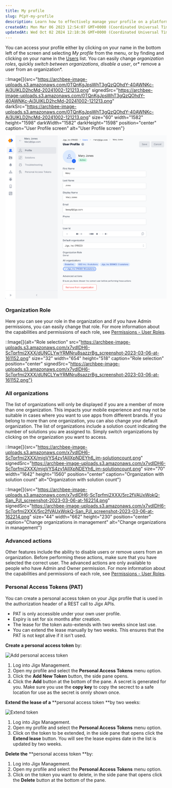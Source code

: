 ```yaml
---
title: My profile
slug: PCpY-my-profile
description: Learn how to effectively manage your profile on a platform with this comprehensive document. Discover step-by-step instructions on accessing and navigating your profile, modifying organization roles, seamlessly switching between organizations, and handlin
createdAt: Mon Mar 06 2023 12:54:07 GMT+0000 (Coordinated Universal Time)
updatedAt: Wed Oct 02 2024 12:18:36 GMT+0000 (Coordinated Universal Time)
---
```


You can access your profile either by clicking on your name in the bottom left of the screen and selecting *My profile* from the menu, or by finding and clicking on your name in the [Users](./Users.md) list. You can easily change *organization roles*, quickly *switch between organizations*, *disable a user*, or* remove a user from an organization*.

::Image[]{src="https://archbee-image-uploads.s3.amazonaws.com/0TQnKgJpsWhT3gQzQOhdY-40AWNKc-Ai3UlKLD2hcMd-20241002-121213.png" signedSrc="https://archbee-image-uploads.s3.amazonaws.com/0TQnKgJpsWhT3gQzQOhdY-40AWNKc-Ai3UlKLD2hcMd-20241002-121213.png" darkSrc="https://archbee-image-uploads.s3.amazonaws.com/0TQnKgJpsWhT3gQzQOhdY-40AWNKc-Ai3UlKLD2hcMd-20241002-121213.png" size="60" width="1582" height="1598" darkWidth="1582" darkHeight="1598" position="center" caption="User Profile screen" alt="User Profile screen"}

![User Profile screen](../../assets/user-profile-screen.png "User Profile screen")

### Organization Role

Here you can see your role in the organization and if you have Admin permissions, you can easily change that role. For more information about the capabilities and permissions of each role, see [Permissions - User Roles](<./Permissions - User Roles.md>).

::Image[]{alt="Role selection" src="https://archbee-image-uploads.s3.amazonaws.com/x7vdIDH6-ScTprfmi2XXX/dUNCLYwYRMNru8sazzrBg_screenshot-2023-03-06-at-161152.png" size="32" width="654" height="518" caption="Role selection" position="center" signedSrc="https://archbee-image-uploads.s3.amazonaws.com/x7vdIDH6-ScTprfmi2XXX/dUNCLYwYRMNru8sazzrBg_screenshot-2023-03-06-at-161152.png"}

### All organizations

The list of organizations will only be displayed if you are a member of more than one organization. This impacts your mobile experience and may not be suitable in cases where you want to use apps from different brands. If you belong to more than one organization, you can also change your default organization. The list of organizations include a solution count indicating the number of solutions you are assigned to. Simply switch organizations by clicking on the organization you want to access.&#x20;

::Image[]{src="https://archbee-image-uploads.s3.amazonaws.com/x7vdIDH6-ScTprfmi2XXX/migVYS4zy1AIIXpNDEYh6_jm-solutioncount.png" signedSrc="https://archbee-image-uploads.s3.amazonaws.com/x7vdIDH6-ScTprfmi2XXX/migVYS4zy1AIIXpNDEYh6_jm-solutioncount.png" size="70" width="1642" height="1560" position="center" caption="Organization with solution count" alt="Organization with solution count"}

::Image[]{src="https://archbee-image-uploads.s3.amazonaws.com/x7vdIDH6-ScTprfmi2XXX/5rc2fVAUxWokQ-San_PJI_screenshot-2023-03-06-at-162214.png" signedSrc="https://archbee-image-uploads.s3.amazonaws.com/x7vdIDH6-ScTprfmi2XXX/5rc2fVAUxWokQ-San_PJI_screenshot-2023-03-06-at-162214.png" size="44" width="662" height="230" position="center" caption="Change organizations in management" alt="Change organizations in management"}

### Advanced actions

Other features include the ability to disable users or remove users from an organization. Before performing these actions, make sure that you have selected the correct user. The advanced actions are only available to people who have Admin and Owner permission. For more information about the capabilities and permissions of each role, see [Permissions - User Roles](<./Permissions - User Roles.md>).

### Personal Access Tokens (PAT)

You can create a personal access token on your Jigx profile that is used in the authorization header of a REST call to Jigx APIs.&#x20;

- PAT is only accessible under your own user profile.
- Expiry is set for six months after creation.
- The lease for the token auto-extends with two weeks since last use.
- &#x20;You can extend the lease manually by two weeks. This ensures that the PAT is not kept alive if it isn't used.

**Create a personal access token** by:

![Add personal access token](https://archbee-image-uploads.s3.amazonaws.com/x7vdIDH6-ScTprfmi2XXX/RfNiCAVMSSNmvZdc9a_0E_jm-patcreate.png "Add personal access token")

1. Log into Jigx Management.
2. Open my profile and select the **Personal Access Tokens** menu option.
3. Click the **Add New Token** button, the side pane opens.&#x20;
4. Click the **Add** button at the bottom of the pane. A secret is generated for you. Make sure you use the **copy key** to copy the secrect to a safe location for use as the secret is onnly shown once.

**Extend the lease of a** **personal access token **by two weeks:

![Extend token](https://archbee-image-uploads.s3.amazonaws.com/x7vdIDH6-ScTprfmi2XXX/Joan23MWAMu_Zt46jJXAM_jm-patextend.png "Extend token")

1. Log into Jigx Management.
2. Open my profile and select the **Personal Access Tokens** menu option.
3. Click on the token to be extended, in the side pane that opens click the **Extend lease** button. You will see the lease expires date in the list is updated by two weeks.

**Delete the** **personal access token **by:

1. Log into Jigx Management.
2. Open my profile and select the **Personal Access Tokens** menu option.
3. Click on the token you want to delete, in the side pane that opens click the **Delete** button at the bottom of the pane.&#x20;

